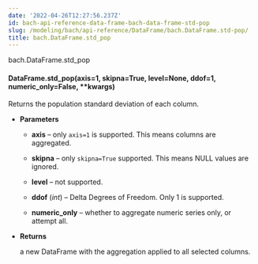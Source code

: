 ```yaml
---
date: '2022-04-26T12:27:56.237Z'
id: bach-api-reference-data-frame-bach-data-frame-std-pop
slug: /modeling/bach/api-reference/DataFrame/bach.DataFrame.std-pop/
title: bach.DataFrame.std_pop
---
```


bach.DataFrame.std_pop


#### DataFrame.std_pop(axis=1, skipna=True, level=None, ddof=1, numeric_only=False, \*\*kwargs)
Returns the population standard deviation of each column.


* **Parameters**

    
    * **axis** – only `axis=1` is supported. This means columns are aggregated.


    * **skipna** – only `skipna=True` supported. This means NULL values are ignored.


    * **level** – not supported.


    * **ddof** (*int*) – Delta Degrees of Freedom. Only 1 is supported.


    * **numeric_only** – whether to aggregate numeric series only, or attempt all.



* **Returns**

    a new DataFrame with the aggregation applied to all selected columns.


<!-- !! processed by numpydoc !! -->
